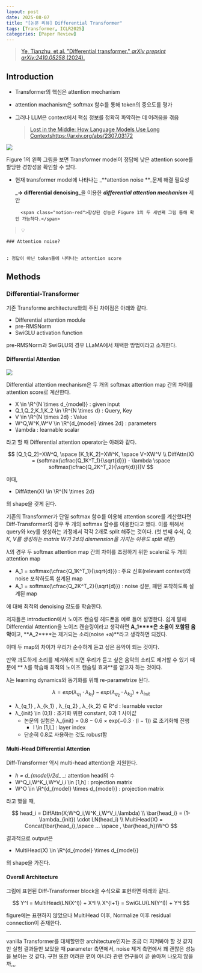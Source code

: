 ```yaml
---
layout: post
date: 2025-08-07
title: "[논문 리뷰] Differential Transformer"
tags: [Transformer, ICLR2025]
categories: [Paper Review]
---
```


> [Ye, Tianzhu, et al. "Differential transformer." ](https://arxiv.org/abs/2410.05258)[_arXiv preprint arXiv:2410.05258_](https://arxiv.org/abs/2410.05258)[ (2024).](https://arxiv.org/abs/2410.05258)



## Introduction

- Transformer의 핵심은 attention mechanism
- attention machanism은 softmax 함수를 통해 token의 중요도를 평가
- 그러나 LLM은 context에서 핵심 정보를 정확히 파악하는 데 어려움을 겪음

	> [Lost in the Middle: How Language Models Use Long Contextshttps://arxiv.org/abs/2307.03172](https://arxiv.org/abs/2307.03172)


![](https://prod-files-secure.s3.us-west-2.amazonaws.com/542b861c-36a8-4051-84e5-8804b6728dba/9083ea56-691a-4752-ae26-47f403431ac8/image.png?X-Amz-Algorithm=AWS4-HMAC-SHA256&X-Amz-Content-Sha256=UNSIGNED-PAYLOAD&X-Amz-Credential=ASIAZI2LB466YU5IJXYI%2F20250915%2Fus-west-2%2Fs3%2Faws4_request&X-Amz-Date=20250915T150137Z&X-Amz-Expires=3600&X-Amz-Security-Token=IQoJb3JpZ2luX2VjEP7%2F%2F%2F%2F%2F%2F%2F%2F%2F%2FwEaCXVzLXdlc3QtMiJGMEQCIFzsGquTQ3XqktgqP%2F0zYS57UmrRf%2BZiOkC2IVLmrRwVAiA8TvFWpVOHy5wlazGjNzDqz0oy0QtFc3CIQbTYsqXgvCr%2FAwh3EAAaDDYzNzQyMzE4MzgwNSIMHbMwQVPBgx5GjjI%2FKtwDQCTc1Xdlh1FUnReN9dowxYmxNFekzzbWF2fU8uxSzrZEGvt4DItX8iGLGzLgqIIp6zmNFbZglHgPtPEd7%2FDVwCgRV39D%2B52J7o0%2Bs4tovzdFIexT3EpRlTHd%2BwktZFzCx6dtUfHTRZI%2FBiBbPz8VA4HPquA3dMfR1efxl4qQg%2B2h5Zd3T5LXsDsjniaATll21R1P%2Ba0hEaGscit6Ol%2FHJPHq8MtcR43eaWNdF5aKqKAzqhwnKJLaVh%2BUXFhS6XtvfZnRkkoarQsorNmFG8bz1ow10aXfFt67bpujVSXXTujBevoqij%2BgxsopmU9AJ4IboePC77FKQH8Jqi0x7iEh8%2B8K7lHSeVFXT%2BfjGKNKSBjQ2hh%2FWHP%2F027X2xSyWAxZkacdQrXIfi4P%2FFSPHEczhWDHQ81%2Fwfkx8Lgta7ZbYsJ%2F4bes%2BpuiAbRjv96C2o0LR8TVN9D4UA4SfNhfmi0KQMoO100dBRMZu96gG9JkVhSj%2BlK5gK%2FyboOIg1JvFbg9YSyoj57muENeRptCQmEZGqKbrNxX%2F2EPnq3oiNdeFUs%2BBvhFVnqHv2%2Fp%2BwkrJpXq4IwY9Qm0y0jhRHLA7YkHI%2F5cD0r7kgs0od4EttpxZV%2B7jYEzR%2BuqrOVGcVIwvLWgxgY6pgHbZq9eZ5D2qEV%2Breo7oLM2gJs%2B1dULjDOtVGZRWmUXql1nHwYwGo8p4xMkFXFz4R4%2FXdlUOA3HfNIwR85KGz9hS4hYKgZewHKuzu820KrYFlse0fFoM7Vl202%2FGagCherDCbVAXnFsdLLANriigBAR2Cr%2BJGbGmROl4dVq4tb2%2BDIzGx%2Fen2nN4%2FUrJj5bZlVV7TabdYnb3TjsZMIOzBUbv8eOtsbc&X-Amz-Signature=74338117b22bd353131fd4ac2e0582467869c9707695ccd678d9dd0d93cdd909&X-Amz-SignedHeaders=host&x-amz-checksum-mode=ENABLED&x-id=GetObject)


Figure 1의 왼쪽 그림을 보면 Transformer model이 정답에 낮은 attention score를 할당한 경향성을 확인할 수 있다.

- 현재 transformer model에 나타나는 _**attention noise **_문제 해결 필요성

	_**→ differential denoising**_을 이용한 _**differential attention mechanism**_ 제안


		<span class="notion-red">향상된 성능은 Figure 1의 두 세번째 그림 통해 확인 가능하다.</span>


> 💡 


	### Attention noise?


	: 정답이 아닌 token들에 나타나는 attention score



## Methods



### Differential-Transformer


기존 Transforme architecture와의 주된 차이점은 아래와 같다.

- Differential attention module
- pre-RMSNorm
- SwiGLU activation function

pre-RMSNorm과 SwiGLU의 경우 LLaMA에서 채택한 방법이라고 소개한다.



#### Differential Attention


![](https://prod-files-secure.s3.us-west-2.amazonaws.com/542b861c-36a8-4051-84e5-8804b6728dba/116d70b2-1963-4810-9167-f4c7d8a06e8f/image.png?X-Amz-Algorithm=AWS4-HMAC-SHA256&X-Amz-Content-Sha256=UNSIGNED-PAYLOAD&X-Amz-Credential=ASIAZI2LB466YU5IJXYI%2F20250915%2Fus-west-2%2Fs3%2Faws4_request&X-Amz-Date=20250915T150137Z&X-Amz-Expires=3600&X-Amz-Security-Token=IQoJb3JpZ2luX2VjEP7%2F%2F%2F%2F%2F%2F%2F%2F%2F%2FwEaCXVzLXdlc3QtMiJGMEQCIFzsGquTQ3XqktgqP%2F0zYS57UmrRf%2BZiOkC2IVLmrRwVAiA8TvFWpVOHy5wlazGjNzDqz0oy0QtFc3CIQbTYsqXgvCr%2FAwh3EAAaDDYzNzQyMzE4MzgwNSIMHbMwQVPBgx5GjjI%2FKtwDQCTc1Xdlh1FUnReN9dowxYmxNFekzzbWF2fU8uxSzrZEGvt4DItX8iGLGzLgqIIp6zmNFbZglHgPtPEd7%2FDVwCgRV39D%2B52J7o0%2Bs4tovzdFIexT3EpRlTHd%2BwktZFzCx6dtUfHTRZI%2FBiBbPz8VA4HPquA3dMfR1efxl4qQg%2B2h5Zd3T5LXsDsjniaATll21R1P%2Ba0hEaGscit6Ol%2FHJPHq8MtcR43eaWNdF5aKqKAzqhwnKJLaVh%2BUXFhS6XtvfZnRkkoarQsorNmFG8bz1ow10aXfFt67bpujVSXXTujBevoqij%2BgxsopmU9AJ4IboePC77FKQH8Jqi0x7iEh8%2B8K7lHSeVFXT%2BfjGKNKSBjQ2hh%2FWHP%2F027X2xSyWAxZkacdQrXIfi4P%2FFSPHEczhWDHQ81%2Fwfkx8Lgta7ZbYsJ%2F4bes%2BpuiAbRjv96C2o0LR8TVN9D4UA4SfNhfmi0KQMoO100dBRMZu96gG9JkVhSj%2BlK5gK%2FyboOIg1JvFbg9YSyoj57muENeRptCQmEZGqKbrNxX%2F2EPnq3oiNdeFUs%2BBvhFVnqHv2%2Fp%2BwkrJpXq4IwY9Qm0y0jhRHLA7YkHI%2F5cD0r7kgs0od4EttpxZV%2B7jYEzR%2BuqrOVGcVIwvLWgxgY6pgHbZq9eZ5D2qEV%2Breo7oLM2gJs%2B1dULjDOtVGZRWmUXql1nHwYwGo8p4xMkFXFz4R4%2FXdlUOA3HfNIwR85KGz9hS4hYKgZewHKuzu820KrYFlse0fFoM7Vl202%2FGagCherDCbVAXnFsdLLANriigBAR2Cr%2BJGbGmROl4dVq4tb2%2BDIzGx%2Fen2nN4%2FUrJj5bZlVV7TabdYnb3TjsZMIOzBUbv8eOtsbc&X-Amz-Signature=02ea0fb29ea659701ad10123edd53836c42f86ea00b69f10789be24ef5ed34c0&X-Amz-SignedHeaders=host&x-amz-checksum-mode=ENABLED&x-id=GetObject)


Differential attention mechanism은 두 개의 softmax attention map 간의 차이를 attention score로 계산한다.

- X \in \R^{N \times d\_{model}} : given input
- Q\_1,Q\_2,K\_1,K\_2 \in \R^{N \times d} : Query, Key
- V \in \R^{N \times 2d} : Value
- W^Q,W^K,W^V \in \R^{d\_{model} \times 2d} : parameters
- \lambda : learnable scalar

라고 할 때 Differential attention operator는 아래와 같다.


$$
[Q_1;Q_2]=XW^Q, \space [K_1;K_2]=XW^K, \space V=XW^V \\
DiffAttn(X) = (softmax(\cfrac{Q_1K^T_1}{\sqrt{d}}) - \lambda \space softmax(\cfrac{Q_2K^T_2}{\sqrt{d}}))V
$$


이때,

- DiffAtten(X) \in \R^{N \times 2d}

의 shape을 갖게 된다.


기존의 Transformer가 단일 softmax 함수를 이용해 attention score를 계산했다면 Diff-Transformer의 경우 두 개의 softmax 함수를 이용한다고 했다. 이를 위해서 query와 key를 생성하는 과정에서 각각 2개로 split 해주는 것이다. <span class="notion-red">(첫 번째 수식, </span><span class="notion-red">_Q, K, V를 생성하는 matrix W가 2d의 dismension을 가지는 이유도 split 때문_</span><span class="notion-red">)</span>


 λ의 경우 두 softmax attention map 간의 차이를 조정하기 위한 scaler로 두 개의 attention map

- A\_1 = softmax(\cfrac{Q\_1K^T\_1}{\sqrt{d}}) : 주요 신호(relevant context)와 noise 포착하도록 설계된 map
- A\_1 = softmax(\cfrac{Q\_2K^T\_2}{\sqrt{d}}) : noise 성분, 패턴 포착하도록 설계된 map 

에 대해 최적의 denoising 강도를 학습한다.


저자들은 introduction에서 노이즈 캔슬링 헤드폰을 예로 들어 설명한다. 쉽게 말해 Differential Attention을 노이즈 캔슬링이라고 생각하면 **A\_1****은 소음이 포함된 음악**이고, **A\_2****는 제거되는 소리(noise +a)**라고 생각하면 되겠다. 


이때 두 map의 차이가 우리가 순수하게 듣고 싶은 음악이 되는 것이다. 


만약 과도하게 소리를 제거하게 되면 우리가 듣고 싶은 음악의 소리도 제거할 수 있기 때문에 ** λ를 학습해 최적의 노이즈 캔슬링 효과**를 얻고자 하는 것이다.


λ는 learning dynamics와 동기화를 위해 re-parametrize 된다.


$$
\lambda = exp(\lambda_{q_1} \cdot \lambda_{k_1}) - exp(\lambda_{q_2} \cdot \lambda_{k_2}) + \lambda_{init}
$$

- λ\_{q\_1} , λ\_{k\_1} , λ\_{q\_2} , λ\_{k\_2} ∈ R^d : learnable vector
- λ\_{init} \in (0,1) : 초기화 위한 constant, 0과 1 사이값
	- 논문의 실험은 λ\_{init} = 0.8 − 0.6 × exp(−0.3 · (l − 1)) 로 초기화해 진행
		- l \in [1,L] : layer index
	- 단순히 0.8로 사용하는 것도 robust함


#### **Multi-Head Differential Attention**


Diff-Transformer 역시 multi-head attention을 지원한다.

- _h = d\_{model}/2d__ _: attention head의 수
- W^Q\_i,W^K\_i,W^V\_i,i \in [1,h] : projection matrix
- W^O \in \R^{d\_{model} \times d\_{model}} : projection matrix

라고 했을 때,


$$
head_i = DiffAttn(X;W^Q_i,W^K_i,W^V_i,\lambda) \\
\bar{head_i} = (1-\lambda_{init}) \cdot LN(head_i) \\
MultiHead(X) = Concat(\bar{head_i},\space ... \space , \bar{head_h})W^O
$$


결과적으로 output은

- MultiHead(X) \in \R^{d\_{model} \times d\_{model}}

의 shape을 가진다.



#### Overall Architecture


그림에 표현된 Diff-Transformer block을 수식으로 표현하면 아래와 같다.


$$
Y^l = MultiHead(LN(X^l)) + X^l \\
X^{l+1} = SwiGLU(LN(Y^l)) + Y^l
$$


figure에는 표현하지 않았으나 MultiHead 이후, Normalize 이후 residual connection이 존재한다.


---


vanilla Transformer를 대체할만한 architecture인지는 조금 더 지켜봐야 할 것 같지만 실험 결과들만 보았을 때 parameter 측면에서, noise 제거 측면에서 꽤 괜찮은 성능을 보이는 것 같다. 구현 또한 어려운 편이 아니라 관련 연구들이 곧 쏟아져 나오지 않을까,,,

